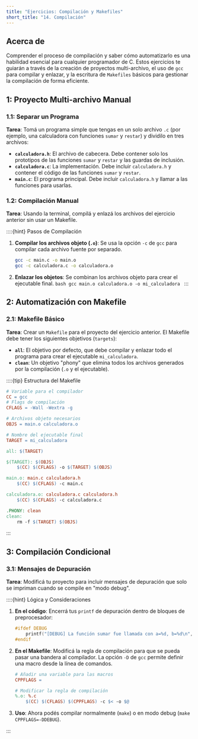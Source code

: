 ```yaml
---
title: "Ejercicios: Compilación y Makefiles"
short_title: "14. Compilación"
---
```


## Acerca de

Comprender el proceso de compilación y saber cómo automatizarlo es una habilidad
esencial para cualquier programador de C. Estos ejercicios te guiarán a través
de la creación de proyectos multi-archivo, el uso de `gcc` para compilar y
enlazar, y la escritura de `Makefiles` básicos para gestionar la compilación de
forma eficiente.

## 1: Proyecto Multi-archivo Manual

### 1.1: Separar un Programa

**Tarea**: Tomá un programa simple que tengas en un solo archivo `.c` (por
ejemplo, una calculadora con funciones `sumar` y `restar`) y dividilo en tres
archivos:

- **`calculadora.h`**: El archivo de cabecera. Debe contener solo los prototipos
  de las funciones `sumar` y `restar` y las guardas de inclusión.
- **`calculadora.c`**: La implementación. Debe incluir `calculadora.h` y
  contener el código de las funciones `sumar` y `restar`.
- **`main.c`**: El programa principal. Debe incluir `calculadora.h` y llamar a
  las funciones para usarlas.

### 1.2: Compilación Manual

**Tarea**: Usando la terminal, compilá y enlazá los archivos del ejercicio
anterior sin usar un Makefile.

::::{hint} Pasos de Compilación

1.  **Compilar los archivos objeto (`.o`)**: Se usa la opción `-c` de `gcc` para
    compilar cada archivo fuente por separado.
    ```bash
    gcc -c main.c -o main.o
    gcc -c calculadora.c -o calculadora.o
    ```
2.  **Enlazar los objetos**: Se combinan los archivos objeto para crear el
    ejecutable final. `bash gcc main.o calculadora.o -o mi_calculadora ` :::

## 2: Automatización con Makefile

### 2.1: Makefile Básico

**Tarea**: Crear un `Makefile` para el proyecto del ejercicio anterior. El
Makefile debe tener los siguientes objetivos (`targets`):

- **`all`**: El objetivo por defecto, que debe compilar y enlazar todo el
  programa para crear el ejecutable `mi_calculadora`.
- **`clean`**: Un objetivo "phony" que elimina todos los archivos generados por
  la compilación (`.o` y el ejecutable).

::::{tip} Estructura del Makefile

```makefile
# Variable para el compilador
CC = gcc
# Flags de compilación
CFLAGS = -Wall -Wextra -g

# Archivos objeto necesarios
OBJS = main.o calculadora.o

# Nombre del ejecutable final
TARGET = mi_calculadora

all: $(TARGET)

$(TARGET): $(OBJS)
	$(CC) $(CFLAGS) -o $(TARGET) $(OBJS)

main.o: main.c calculadora.h
	$(CC) $(CFLAGS) -c main.c

calculadora.o: calculadora.c calculadora.h
	$(CC) $(CFLAGS) -c calculadora.c

.PHONY: clean
clean:
	rm -f $(TARGET) $(OBJS)
```

:::

## 3: Compilación Condicional

### 3.1: Mensajes de Depuración

**Tarea**: Modificá tu proyecto para incluir mensajes de depuración que solo se
impriman cuando se compile en "modo debug".

::::{hint} Lógica y Consideraciones

1.  **En el código**: Encerrá tus `printf` de depuración dentro de bloques de
    preprocesador:
    ```c
    #ifdef DEBUG
        printf("[DEBUG] La función sumar fue llamada con a=%d, b=%d\n", a, b);
    #endif
    ```
2.  **En el Makefile**: Modificá la regla de compilación para que se pueda pasar
    una bandera al compilador. La opción `-D` de `gcc` permite definir una macro
    desde la línea de comandos.

    ```makefile
    # Añadir una variable para las macros
    CPPFLAGS =

    # Modificar la regla de compilación
    %.o: %.c
    	$(CC) $(CFLAGS) $(CPPFLAGS) -c $< -o $@
    ```

3.  **Uso**: Ahora podés compilar normalmente (`make`) o en modo debug
    (`make CPPFLAGS=-DDEBUG`). 
    
:::
